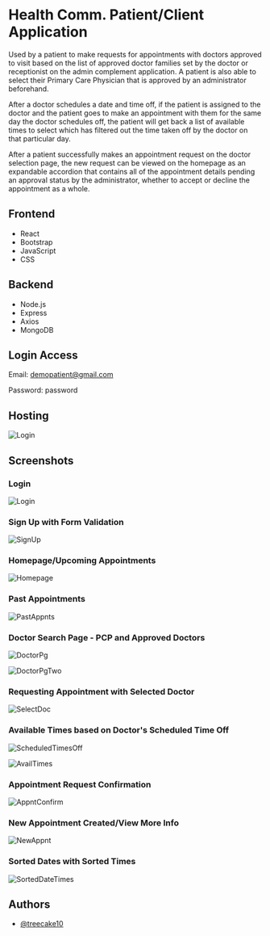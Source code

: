 
# Health Comm. Patient/Client Application 

Used by a patient to make requests for appointments with doctors approved to visit based on the list of approved doctor families set by the doctor or receptionist on the admin complement application.
A patient is also able to select their Primary Care Physician that is approved by an administrator beforehand. 

After a doctor schedules a date and time off, if the patient is assigned to the doctor and the patient goes to make an appointment with them for the same day the doctor schedules off, 
the patient will get back a list of available times to select which has filtered out the time taken off by the doctor on that particular day.

After a patient successfully makes an appointment request on the doctor selection page, the new request can be viewed on the homepage as an expandable accordion that contains all of the appointment 
details pending an approval status by the administrator, whether to accept or decline the appointment as a whole. 






## Frontend
- React
- Bootstrap
- JavaScript
- CSS

## Backend
- Node.js
- Express
- Axios
- MongoDB
## Login Access
Email: demopatient@gmail.com

Password: password
## Hosting

![Login](https://client-health-comm.netlify.app/)


## Screenshots

### Login
![Login](https://github.com/treecake10/health_communications_frontend-client/blob/main/screenshots/Screenshot%20(179).png?raw=true)

### Sign Up with Form Validation
![SignUp](https://github.com/treecake10/health_communications_frontend-client/blob/main/screenshots/Screenshot%20(181).png?raw=true)

### Homepage/Upcoming Appointments
![Homepage](https://github.com/treecake10/health_communications_frontend-client/blob/main/screenshots/Screenshot%20(182).png?raw=true)

### Past Appointments 
![PastAppnts](https://github.com/treecake10/health_communications_frontend-client/blob/main/screenshots/Screenshot%20(183).png?raw=true)

### Doctor Search Page - PCP and Approved Doctors
![DoctorPg](https://github.com/treecake10/health_communications_frontend-client/blob/main/screenshots/Screenshot%20(184).png?raw=true)

![DoctorPgTwo](https://github.com/treecake10/health_communications_frontend-client/blob/main/screenshots/Screenshot%20(185).png?raw=true)

### Requesting Appointment with Selected Doctor
![SelectDoc](https://github.com/treecake10/health_communications_frontend-client/blob/main/screenshots/Screenshot%20(186).png?raw=true)

### Available Times based on Doctor's Scheduled Time Off
![ScheduledTimesOff](https://github.com/treecake10/health_communications_frontend-client/blob/main/screenshots/Screenshot%20(188).png?raw=true)

![AvailTimes](https://github.com/treecake10/health_communications_frontend-client/blob/main/screenshots/Screenshot%20(189).png?raw=true)

### Appointment Request Confirmation
![AppntConfirm](https://github.com/treecake10/health_communications_frontend-client/blob/main/screenshots/Screenshot%20(190).png?raw=true)

### New Appointment Created/View More Info
![NewAppnt](https://github.com/treecake10/health_communications_frontend-client/blob/main/screenshots/Screenshot%20(191).png?raw=true)

### Sorted Dates with Sorted Times
![SortedDateTimes](https://github.com/treecake10/health_communications_frontend-client/blob/main/screenshots/Screenshot%20(193).png?raw=true)


## Authors

- [@treecake10](https://github.com/treecake10)

